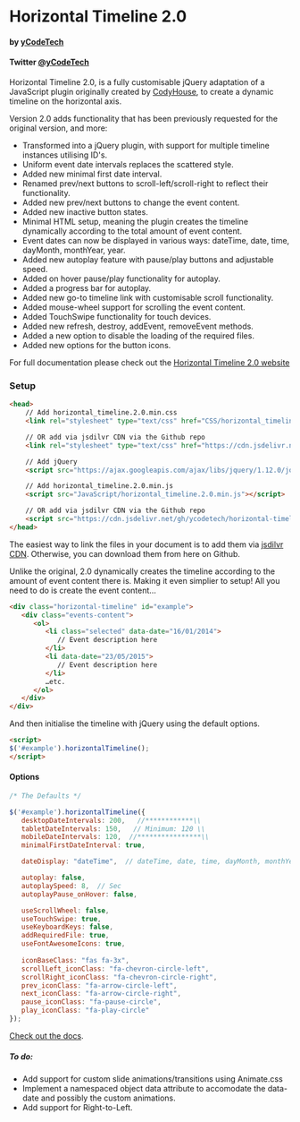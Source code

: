 # Horizontal Timeline 2.0
#### by [yCodeTech](https://github.com/yCodeTech)
#### Twitter [@yCodeTech](https://twitter.com/yCodeTech)

Horizontal Timeline 2.0, is a fully customisable jQuery adaptation of a JavaScript plugin originally created by [CodyHouse](http://codyhouse.co/gem/horizontal-timeline/), to create a dynamic timeline on the horizontal axis.

Version 2.0 adds functionality that has been previously requested for the original version, and more:
   - Transformed into a jQuery plugin, with support for multiple timeline instances utilising ID's.
   - Uniform event date intervals replaces the scattered style.
   - Added new minimal first date interval.
   - Renamed prev/next buttons to scroll-left/scroll-right to reflect their functionality.
   - Added new prev/next buttons to change the event content.
   - Added new inactive button states.
   - Minimal HTML setup, meaning the plugin creates the timeline dynamically according to the total amount of event content.
   - Event dates can now be displayed in various ways: dateTime, date, time, dayMonth, monthYear, year.
   - Added new autoplay feature with pause/play buttons and adjustable speed.
   - Added on hover pause/play functionality for autoplay.
   - Added a progress bar for autoplay.
   - Added new go-to timeline link with customisable scroll functionality. 
   - Added mouse-wheel support for scrolling the event content.
   - Added TouchSwipe functionality for touch devices.
   - Added new refresh, destroy, addEvent, removeEvent methods.
   - Added a new option to disable the loading of the required files.
   - Added new options for the button icons.

For full documentation please check out the [Horizontal Timeline 2.0 website](http://horizontal-timeline.ycodetech.co.uk/)

### Setup

```html
<head>
    // Add horizontal_timeline.2.0.min.css 
    <link rel="stylesheet" type="text/css" href="CSS/horizontal_timeline.2.0.min.css">

    // OR add via jsdilvr CDN via the Github repo
    <link rel="stylesheet" type="text/css" href="https://cdn.jsdelivr.net/gh/ycodetech/horizontal-timeline-2.0@2/css/horizontal_timeline.2.0.min.css">

    // Add jQuery 
    <script src="https://ajax.googleapis.com/ajax/libs/jquery/1.12.0/jquery.min.js"></script>

    // Add horizontal_timeline.2.0.min.js
    <script src="JavaScript/horizontal_timeline.2.0.min.js"></script>

    // OR add via jsdilvr CDN via the Github repo
    <script src="https://cdn.jsdelivr.net/gh/ycodetech/horizontal-timeline-2.0@2/JavaScript/horizontal_timeline.2.0.min.js"></script>   
</head>

```
The easiest way to link the files in your document is to add them via <a href="https://www.jsdelivr.com/package/gh/ycodetech/horizontal-timeline-2.0" target="new">jsdilvr CDN</a>. Otherwise, you can download them from here on Github.

Unlike the original, 2.0 dynamically creates the timeline according to the amount of event content there is. Making it even simplier to setup! All you need to do is create the event content…

``` html
<div class="horizontal-timeline" id="example">
   <div class="events-content">
      <ol>
         <li class="selected" data-date="16/01/2014">
            // Event description here
         </li>
         <li data-date="23/05/2015">
            // Event description here
         </li>
         …etc.
      </ol>
   </div>
</div>
```
And then initialise the timeline with jQuery using the default options.

```html
<script>
$('#example').horizontalTimeline();
</script>
```

#### Options

```javascript
/* The Defaults */

$('#example').horizontalTimeline({
   desktopDateIntervals: 200,   //************\\
   tabletDateIntervals: 150,   // Minimum: 120 \\
   mobileDateIntervals: 120,  //****************\\
   minimalFirstDateInterval: true,

   dateDisplay: "dateTime",  // dateTime, date, time, dayMonth, monthYear, year

   autoplay: false,
   autoplaySpeed: 8,  // Sec
   autoplayPause_onHover: false, 

   useScrollWheel: false,
   useTouchSwipe: true,
   useKeyboardKeys: false,
   addRequiredFile: true,
   useFontAwesomeIcons: true,
			
   iconBaseClass: "fas fa-3x",
   scrollLeft_iconClass: "fa-chevron-circle-left",
   scrollRight_iconClass: "fa-chevron-circle-right",
   prev_iconClass: "fa-arrow-circle-left",
   next_iconClass: "fa-arrow-circle-right",
   pause_iconClass: "fa-pause-circle",
   play_iconClass: "fa-play-circle"
});
```

[Check out the docs](http://horizontal-timeline.ycodetech.co.uk/).


##### To do:

- Add support for custom slide animations/transitions using Animate.css
- Implement a namespaced object data attribute to accomodate the data-date and possibly the custom animations.
- Add support for Right-to-Left.
